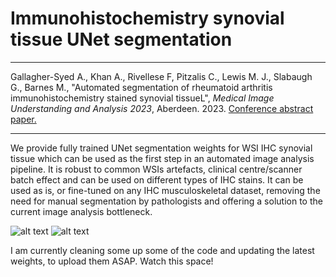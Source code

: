 # Immunohistochemistry synovial tissue UNet segmentation

--------------

Gallagher-Syed A., Khan A., Rivellese F, Pitzalis C., Lewis M. J., Slabaugh G., Barnes M., "Automated segmentation of rheumatoid arthritis immunohistochemistry stained synovial tissueL", _Medical Image Understanding and Analysis 2023_, Aberdeen. 2023. <a href="https://github.com/AmayaGS/IHC_Synovium_Segmentation/blob/ac2ae80b998afc4f7298161562dba8bf2f688a4a/Automated_segmentation_of_Rheumatoid_Arthritis_Immunohistochemistry_stained_synovial_tissue.pdf" target="_blank">Conference abstract paper.</a>

--------------

We provide fully trained UNet segmentation weights for WSI IHC synovial tissue which can be used as the first step in an automated image analysis pipeline. It is robust to common WSIs artefacts, clinical centre/scanner batch effect and can be used on different types of IHC stains. It can be used as is, or fine-tuned on any IHC musculoskeletal dataset, removing the need for manual segmentation by pathologists and offering a solution to the current image analysis bottleneck. 

![alt text](https://github.com/AmayaGS/IHC_Synovium_Segmentation/blob/main/histo_pathotype.PNG?raw=true)
![alt text](https://github.com/AmayaGS/IHC_Synovium_Segmentation/blob/main/Figure2.png?raw=true)

I am currently cleaning some up some of the code and updating the latest weights, to upload them ASAP. Watch this space!
